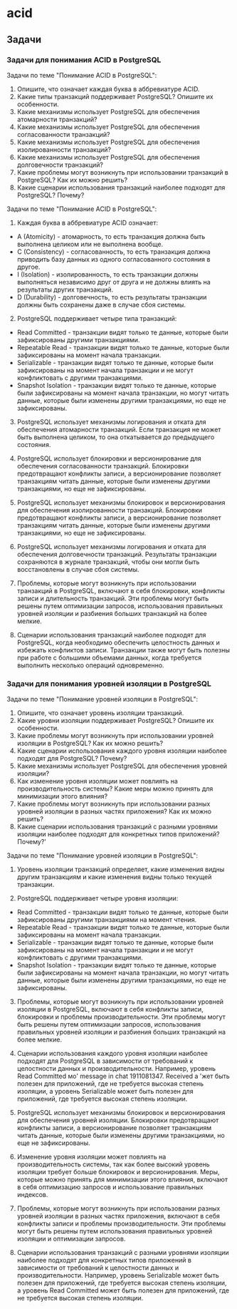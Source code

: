 # acid 

## Задачи

### Задачи для понимания ACID в PostgreSQL

Задачи по теме "Понимание ACID в PostgreSQL":
1. Опишите, что означает каждая буква в аббревиатуре ACID.
2. Какие типы транзакций поддерживает PostgreSQL? Опишите их особенности.
3. Какие механизмы использует PostgreSQL для обеспечения атомарности транзакций?
4. Какие механизмы использует PostgreSQL для обеспечения согласованности транзакций?
5. Какие механизмы использует PostgreSQL для обеспечения изолированности транзакций?
6. Какие механизмы использует PostgreSQL для обеспечения долговечности транзакций?
7. Какие проблемы могут возникнуть при использовании транзакций в PostgreSQL? Как их можно решить?
8. Какие сценарии использования транзакций наиболее подходят для PostgreSQL? Почему?

Задачи по теме "Понимание ACID в PostgreSQL":
1. Каждая буква в аббревиатуре ACID означает:
- A (Atomicity) - атомарность, то есть транзакция должна быть выполнена целиком или не выполнена вообще.
- C (Consistency) - согласованность, то есть транзакция должна приводить базу данных из одного согласованного состояния в другое.
- I (Isolation) - изолированность, то есть транзакции должны выполняться независимо друг от друга и не должны влиять на результаты других транзакций.
- D (Durability) - долговечность, то есть результаты транзакции должны быть сохранены даже в случае сбоя системы.

2. PostgreSQL поддерживает четыре типа транзакций:
- Read Committed - транзакции видят только те данные, которые были зафиксированы другими транзакциями.
- Repeatable Read - транзакции видят только те данные, которые были зафиксированы на момент начала транзакции.
- Serializable - транзакции видят только те данные, которые были зафиксированы на момент начала транзакции и не могут конфликтовать с другими транзакциями.
- Snapshot Isolation - транзакции видят только те данные, которые были зафиксированы на момент начала транзакции, но могут читать данные, которые были изменены другими транзакциями, но еще не зафиксированы.

3. PostgreSQL использует механизмы логирования и отката для обеспечения атомарности транзакций. Если транзакция не может быть выполнена целиком, то она откатывается до предыдущего состояния.

4. PostgreSQL использует блокировки и версионирование для обеспечения согласованности транзакций. Блокировки предотвращают конфликты записи, а версионирование позволяет транзакциям читать данные, которые были изменены другими транзакциями, но еще не зафиксированы.

5. PostgreSQL использует механизмы блокировок и версионирования для обеспечения изолированности транзакций. Блокировки предотвращают конфликты записи, а версионирование позволяет транзакциям читать данные, которые были изменены другими транзакциями, но еще не зафиксированы.

6. PostgreSQL использует механизмы логирования и отката для обеспечения долговечности транзакций. Результаты транзакции сохраняются в журнале транзакций, чтобы они могли быть восстановлены в случае сбоя системы.

7. Проблемы, которые могут возникнуть при использовании транзакций в PostgreSQL, включают в себя блокировки, конфликты записи и длительность транзакций. Эти проблемы могут быть решены путем оптимизации запросов, использования правильных уровней изоляции и разбиения больших транзакций на более мелкие.

8. Сценарии использования транзакций наиболее подходят для PostgreSQL, когда необходимо обеспечить целостность данных и избежать конфликтов записи. Транзакции также могут быть полезны при работе с большими объемами данных, когда требуется выполнить несколько операций одновременно.

### Задачи для понимания уровней изоляции в PostgreSQL

Задачи по теме "Понимание уровней изоляции в PostgreSQL":
1. Опишите, что означает уровень изоляции транзакций.
2. Какие уровни изоляции поддерживает PostgreSQL? Опишите их особенности.
3. Какие проблемы могут возникнуть при использовании уровней изоляции в PostgreSQL? Как их можно решить?
4. Какие сценарии использования каждого уровня изоляции наиболее подходят для PostgreSQL? Почему?
5. Какие механизмы использует PostgreSQL для обеспечения уровней изоляции?
6. Как изменение уровня изоляции может повлиять на производительность системы? Какие меры можно принять для минимизации этого влияния?
7. Какие проблемы могут возникнуть при использовании разных уровней изоляции в разных частях приложения? Как их можно решить?
8. Какие сценарии использования транзакций с разными уровнями изоляции наиболее подходят для конкретных типов приложений? Почему?'

Задачи по теме "Понимание уровней изоляции в PostgreSQL":
1. Уровень изоляции транзакций определяет, какие изменения видны другим транзакциям и какие изменения видны только текущей транзакции.

2. PostgreSQL поддерживает четыре уровня изоляции:
- Read Committed - транзакции видят только те данные, которые были зафиксированы другими транзакциями на момент чтения.
- Repeatable Read - транзакции видят только те данные, которые были зафиксированы на момент начала транзакции.
- Serializable - транзакции видят только те данные, которые были зафиксированы на момент начала транзакции и не могут конфликтовать с другими транзакциями.
- Snapshot Isolation - транзакции видят только те данные, которые были зафиксированы на момент начала транзакции, но могут читать данные, которые были изменены другими транзакциями, но еще не зафиксированы.

3. Проблемы, которые могут возникнуть при использовании уровней изоляции в PostgreSQL, включают в себя конфликты записи, блокировки и проблемы производительности. Эти проблемы могут быть решены путем оптимизации запросов, использования правильных уровней изоляции и разбиения больших транзакций на более мелкие.

4. Сценарии использования каждого уровня изоляции наиболее подходят для PostgreSQL в зависимости от требований к целостности данных и производительности. Например, уровень Read Committed мо' message in chat 1911081347.
Received a 'жет быть полезен для приложений, где не требуется высокая степень изоляции, а уровень Serializable может быть полезен для приложений, где требуется высокая степень изоляции.

5. PostgreSQL использует механизмы блокировок и версионирования для обеспечения уровней изоляции. Блокировки предотвращают конфликты записи, а версионирование позволяет транзакциям читать данные, которые были изменены другими транзакциями, но еще не зафиксированы.

6. Изменение уровня изоляции может повлиять на производительность системы, так как более высокий уровень изоляции требует больше блокировок и версионирования. Меры, которые можно принять для минимизации этого влияния, включают в себя оптимизацию запросов и использование правильных индексов.

7. Проблемы, которые могут возникнуть при использовании разных уровней изоляции в разных частях приложения, включают в себя конфликты записи и проблемы производительности. Эти проблемы могут быть решены путем использования правильных уровней изоляции и оптимизации запросов.

8. Сценарии использования транзакций с разными уровнями изоляции наиболее подходят для конкретных типов приложений в зависимости от требований к целостности данных и производительности. Например, уровень Serializable может быть полезен для приложений, где требуется высокая степень изоляции, а уровень Read Committed может быть полезен для приложений, где не требуется высокая степень изоляции.
